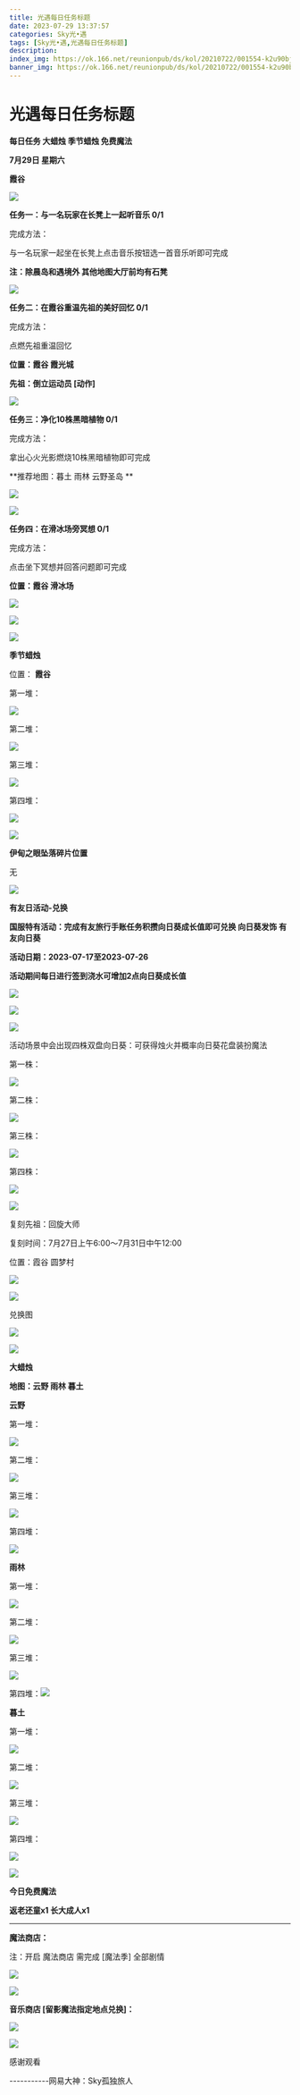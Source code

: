 ```yaml
---
title: 光遇每日任务标题
date: 2023-07-29 13:37:57
categories: Sky光•遇
tags: [Sky光•遇,光遇每日任务标题]
description: 
index_img: https://ok.166.net/reunionpub/ds/kol/20210722/001554-k2u90bj7ay.png?imageView&thumbnail=600x0&type=jpg
banner_img: https://ok.166.net/reunionpub/ds/kol/20210722/001554-k2u90bj7ay.png?imageView&thumbnail=600x0&type=jpg
---
```

# 光遇每日任务标题
**每日任务 大蜡烛 季节蜡烛 免费魔法**

 **7月29日 星期六**

 **霞谷**

![](https://img.166.net/reunionpub/ds/kol/20230729/003103-5wza0p4ciq.jpg)

 **任务一：与一名玩家在长凳上一起听音乐 0/1**

完成方法：

与一名玩家一起坐在长凳上点击音乐按钮选一首音乐听即可完成

 **注：除晨岛和遇境外 其他地图大厅前均有石凳**

![](https://img.166.net/reunionpub/ds/kol/20230729/002125-esd6gymp4f.jpg)

 **任务二：在霞谷重温先祖的美好回忆 0/1**

完成方法：

点燃先祖重温回忆

 **位置：霞谷 霞光城**

 **先祖：倒立运动员 [动作]**

![](https://img.166.net/reunionpub/ds/kol/20230729/000816-z05qe4ows6.jpeg)

 **任务三：净化10株黑暗植物 0/1**

完成方法：

拿出心火光影燃烧10株黑暗植物即可完成

 **推荐地图：暮土 雨林 云野圣岛  **

![](https://img.166.net/reunionpub/ds/kol/20230729/000827-gdvi93ehzy.jpeg)

![](https://img.166.net/reunionpub/ds/kol/20230729/000834-6l4keg1bqw.jpeg)

 **任务四：在滑冰场旁冥想 0/1**

完成方法：

点击坐下冥想并回答问题即可完成

 **位置：霞谷 滑冰场**

![](https://img.166.net/reunionpub/ds/kol/20230729/001143-b8k0nrlgjo.jpg)

![](https://img.166.net/reunionpub/ds/kol/20230729/001149-1z3a9osu2e.jpg)

![](https://img.166.net/reunionpub/ds/kol/20230502/053253-tkp31d0r2j.png)

 **季节蜡烛**

位置： **霞谷**

第一堆：

![](https://img.166.net/reunionpub/ds/kol/20230729/001212-md9g2l4oty.jpeg)

第二堆：

![](https://img.166.net/reunionpub/ds/kol/20230729/001221-2w3ech8t9r.jpeg)

第三堆：

![](https://img.166.net/reunionpub/ds/kol/20230729/001228-8a9sz1vphr.jpeg)

第四堆：

![](https://img.166.net/reunionpub/ds/kol/20230729/001234-z08aoqhtkd.jpeg)

![](https://img.166.net/reunionpub/ds/kol/20230502/053253-tkp31d0r2j.png)

 **伊甸之眼坠落碎片位置**

无

![](https://img.166.net/reunionpub/ds/kol/20230501/003537-boqnslm12s.png)

 **有友日活动-兑换**

 **国服特有活动：完成有友旅行手账任务积攒向日葵成长值即可兑换  向日葵发饰 有友向日葵**

 **活动日期：2023-07-17至2023-07-26**

 **活动期间每日进行签到浇水可增加2点向日葵成长值**

![](https://img.166.net/reunionpub/ds/kol/20230717/085621-tcvd5hzkeo.jpg)

![](https://img.166.net/reunionpub/ds/kol/20230717/085629-i5l6p40ud7.jpg)

![](https://img.166.net/reunionpub/ds/kol/20230717/085637-82p0mvqdhr.jpeg)

活动场景中会出现四株双盘向日葵：可获得烛火并概率向日葵花盘装扮魔法

第一株：

![](https://img.166.net/reunionpub/ds/kol/20230717/101702-tf7dbvij2a.jpg)

第二株：

![](https://img.166.net/reunionpub/ds/kol/20230717/101726-ip42bnj9l5.jpg)

第三株：

![](https://img.166.net/reunionpub/ds/kol/20230717/101901-ld790rk25c.jpg)

第四株：

![](https://img.166.net/reunionpub/ds/kol/20230717/101914-b8elfcson9.jpg)

![](https://img.166.net/reunionpub/ds/kol/20230501/003537-boqnslm12s.png)

复刻先祖：回旋大师

复刻时间：7月27日上午6:00～7月31日中午12:00

位置：霞谷 圆梦村

![](https://img.166.net/reunionpub/ds/kol/20230726/222145-7wpyfrg12b.jpeg)

![](https://img.166.net/reunionpub/ds/kol/20230726/222025-osfq5urmtb.jpeg)

兑换图

![](https://img.166.net/reunionpub/ds/kol/20230726/205320-w2ir6h8kvn.png)

![](https://img.166.net/reunionpub/ds/kol/20230713/004756-72in0s1sat.png)

 **大蜡烛**

 **地图：云野 雨林 暮土**

 **云野**

第一堆：

![](https://img.166.net/reunionpub/ds/kol/20230729/002733-wamvfsqedl.jpeg)

第二堆：

![](https://img.166.net/reunionpub/ds/kol/20230729/002740-ly92mecqvi.jpeg)

第三堆：

![](https://img.166.net/reunionpub/ds/kol/20230729/002747-sdfpwkilmo.jpeg)

第四堆：

![](https://img.166.net/reunionpub/ds/kol/20230729/002754-nujc7vl48o.jpeg)

 **雨林**

第一堆：

![](https://img.166.net/reunionpub/ds/kol/20230727/234951-tgd19jslso.jpeg)

第二堆：

![](https://img.166.net/reunionpub/ds/kol/20230727/235012-5bnoj4c39s.jpeg)

第三堆：

![](https://img.166.net/reunionpub/ds/kol/20230727/235041-vh4lsdck3a.jpeg)

第四堆：![](https://img.166.net/reunionpub/ds/kol/20230727/235022-5qbgoz3cur.jpeg)

 **暮土**

第一堆：

![](https://img.166.net/reunionpub/ds/kol/20230729/002954-m9d48wtohe.jpeg)

第二堆：

![](https://img.166.net/reunionpub/ds/kol/20230729/003003-gd5puyfwqi.jpeg)

第三堆：

![](https://img.166.net/reunionpub/ds/kol/20230729/003009-0d5tve3bqu.jpeg)

第四堆：

![](https://img.166.net/reunionpub/ds/kol/20230729/003015-fsv0kmeqc1.jpeg)

![](https://img.166.net/reunionpub/ds/kol/20221018/100256-wzutnocka0.png)

 **今日免费魔法**

 **返老还童x1 长大成人x1**

 ****

**魔法商店：**

注：开启 魔法商店 需完成 [魔法季] 全部剧情

![](https://img.166.net/reunionpub/ds/kol/20221018/100559-oibznvdtus.png)

![](https://img.166.net/reunionpub/ds/kol/20230729/002857-2zw6ebs8jf.jpeg)

 **音乐商店 [留影魔法指定地点兑换]：**

![](https://img.166.net/reunionpub/ds/kol/20230729/002926-uge2o9bkit.jpeg)

![](https://img.166.net/reunionpub/ds/kol/20230502/235738-ls601349yq.png)

感谢观看

\-----------网易大神：Sky孤独旅人

